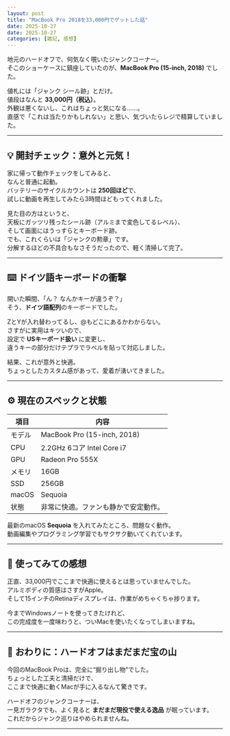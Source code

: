 ```yaml
---
layout: post
title: "MacBook Pro 2018を33,000円でゲットした話"
date: 2025-10-27
date: 2025-10-27
categories: [雑記, 感想]
---  
```


地元のハードオフで、何気なく覗いたジャンクコーナー。  
そこのショーケースに鎮座していたのが、**MacBook Pro (15-inch, 2018)** でした。

値札には「ジャンク シール跡」とだけ。  
値段はなんと **33,000円（税込）**。  
外観は悪くないし、これはちょっと気になる……。  
直感で「これは当たりかもしれない」と思い、気づいたらレジで精算していました。

---

## 💡 開封チェック：意外と元気！

家に帰って動作チェックをしてみると、  
なんと普通に起動。  
バッテリーのサイクルカウントは **250回ほど**で、  
試しに動画を再生してみたら3時間ほどもってくれました。

見た目の方はというと、  
天板にガッツリ残ったシール跡（アルミまで変色してるレベル）、  
そして画面にはうっすらとキーボード跡。  
でも、これくらいは「ジャンクの勲章」です。  
分解するほどの不具合もなさそうだったので、軽く清掃して完了。

---

## ⌨️ ドイツ語キーボードの衝撃

開いた瞬間、「ん？ なんかキーが違うぞ？」  
そう、**ドイツ語配列**のキーボードでした。

ZとYが入れ替わってるし、@もどこにあるかわからない。  
さすがに実用はキツいので、  
設定で **USキーボード扱い** に変更し、  
違うキーの部分だけテプラでラベルを貼って対応しました。

結果、これが意外と快適。  
ちょっとしたカスタム感があって、愛着が湧いてきました。

---

## ⚙️ 現在のスペックと状態

| 項目 | 内容 |
|------|------|
| モデル | MacBook Pro (15-inch, 2018) |
| CPU | 2.2GHz 6コア Intel Core i7 |
| GPU | Radeon Pro 555X |
| メモリ | 16GB |
| SSD | 256GB |
| macOS | Sequoia |
| 状態 | 非常に快適。ファンも静かで安定動作。 |

最新のmacOS **Sequoia** を入れてみたところ、問題なく動作。  
動画編集やプログラミング学習でもサクサク動いてくれています。

---

## 🚀 使ってみての感想

正直、33,000円でここまで快適に使えるとは思っていませんでした。  
アルミボディの質感はさすがApple。  
そして15インチのRetinaディスプレイは、作業がめちゃくちゃ捗ります。

今までWindowsノートを使ってきたけれど、  
この完成度を一度味わうと、ついMacを使いたくなってしまいますね。

---

## 🧰 おわりに：ハードオフはまだまだ宝の山

今回のMacBook Proは、完全に“掘り出し物”でした。  
ちょっとした工夫と清掃だけで、  
ここまで快適に動くMacが手に入るなんて驚きです。

ハードオフのジャンクコーナーは、  
一見ガラクタでも、よく見ると **まだまだ現役で使える逸品** が眠っています。  
これだからジャンク巡りはやめられませんね。

---

